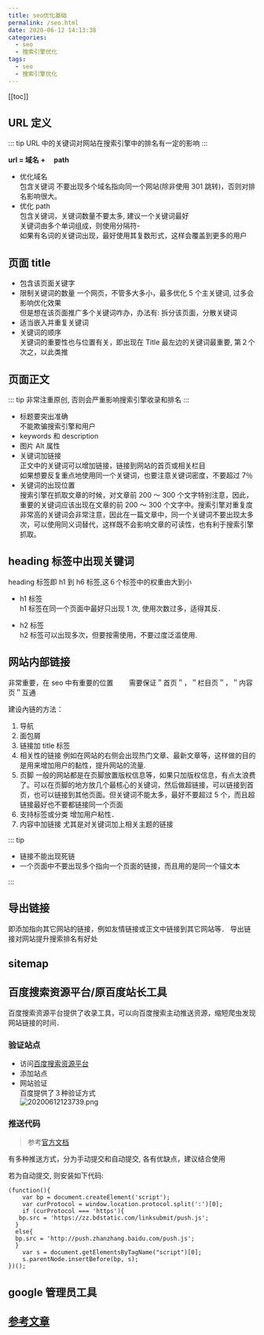 ```yaml
---
title: seo优化基础
permalink: /seo.html
date: 2020-06-12 14:13:38
categories:
  - seo
  - 搜索引擎优化
tags:
  - seo
  - 搜索引擎优化
---
```


[[toc]]

## URL 定义

::: tip
URL 中的关键词对网站在搜索引擎中的排名有一定的影响
:::

**url = 域名 +　 path**

- 优化域名  
  包含关键词
  不要出现多个域名指向同一个网站(除非使用 301 跳转)，否则对排名影响很大。
- 优化 path  
  包含关键词，关键词数量不要太多, 建议一个关键词最好  
  关键词由多个单词组成，则使用分隔符-  
  如果有名词的关键词出现，最好使用其复数形式，这样会覆盖到更多的用户

## 页面 title

- 包含该页面关键字
- 限制关键词的数量
  一个网页，不管多大多小，最多优化 5 个主关键词, 过多会影响优化效果  
  但是想在该页面推广多个关键词咋办，办法有: 拆分该页面，分散关键词
- 适当嵌入并重复关键词
- 关键词的顺序  
  关键词的重要性也与位置有关，即出现在 Title 最左边的关键词最重要, 第２个次之，以此类推

## 页面正文

::: tip
非常注重原创, 否则会严重影响搜索引擎收录和排名
:::

- 标题要突出准确  
  不能欺骗搜索引擎和用户
- keywords 和 description
- 图片 Alt 属性
- 关键词加链接  
  正文中的关键词可以增加链接，链接到网站的首页或相关栏目  
  如果想要反复重点地使用同一个关键词，也要注意关键词密度，不要超过 7％
- 关键词的出现位置  
  搜索引擎在抓取文章的时候，对文章前 200 ～ 300 个文字特别注意，因此，重要的关键词应该出现在文章的前 200 ～ 300 个文字中。搜索引擎对重复度非常高的关键词会非常注意，因此在一篇文章中，同一个关键词不要出现太多次，可以使用同义词替代，这样既不会影响文章的可读性，也有利于搜索引擎抓取。

## heading 标签中出现关键词

heading 标签即 h1 到 h6 标签,这６个标签中的权重由大到小

- h1 标签  
  h1 标签在同一个页面中最好只出现 1 次, 使用次数过多，适得其反．

- h2 标签  
  h2 标签可以出现多次，但要按需使用，不要过度泛滥使用.

## 网站内部链接

非常重要，在 seo 中有重要的位置　　
需要保证＂首页＂，＂栏目页＂，＂内容页＂互通

建设內链的方法：

1. 导航
2. 面包屑
3. 链接加 title 标签
4. 相关性的链接
   例如在网站的右侧会出现热门文章、最新文章等，这样做的目的是用来增加用户的黏性，提升网站的流量.
5. 页脚
   一般的网站都是在页脚放置版权信息等，如果只加版权信息，有点太浪费了。可以在页脚的地方放几个最核心的关键词，然后做超链接，可以链接到首页，也可以链接到其他页面。但关键词不能太多，最好不要超过 5 个，而且超链接最好也不要都链接同一个页面
6. 支持标签或分类
   增加用户粘性．
7. 内容中加链接
   尤其是对关键词加上相关主题的链接

::: tip

- 链接不能出现死链
- 一个页面中不要出现多个指向一个页面的链接，而且用的是同一个锚文本

:::

## 导出链接

即添加指向其它网站的链接，例如友情链接或正文中链接到其它网站等．
导出链接对网站提升搜索排名有好处

## sitemap

## 百度搜索资源平台/原百度站长工具

百度搜索资源平台提供了收录工具，可以向百度搜索主动推送资源，缩短爬虫发现网站链接的时间．

### 验证站点

- 访问[百度搜索资源平台](https://ziyuan.baidu.com)
- 添加站点
- 网站验证  
  百度提供了３种验证方式  
  ![20200612123739.png](https://cdn.jsdelivr.net/gh/wangshibiaoFlytiger/blog_picBed1/images/20200612123739.png)

### 推送代码

> 参考[官方文档](https://ziyuan.baidu.com/college/courseinfo?id=267&page=2#h2_article_title8)

有多种推送方式，分为手动提交和自动提交, 各有优缺点，建议结合使用

若为自动提交, 则安装如下代码:

```
(function(){
    var bp = document.createElement('script');
    var curProtocol = window.location.protocol.split(':')[0];
    if (curProtocol === 'https'){
   bp.src = 'https://zz.bdstatic.com/linksubmit/push.js';
  }
  else{
  bp.src = 'http://push.zhanzhang.baidu.com/push.js';
  }
    var s = document.getElementsByTagName("script")[0];
    s.parentNode.insertBefore(bp, s);
})();

```

## google 管理员工具

## [参考文章](https://www.kuanxu.com/seo/39.html)
